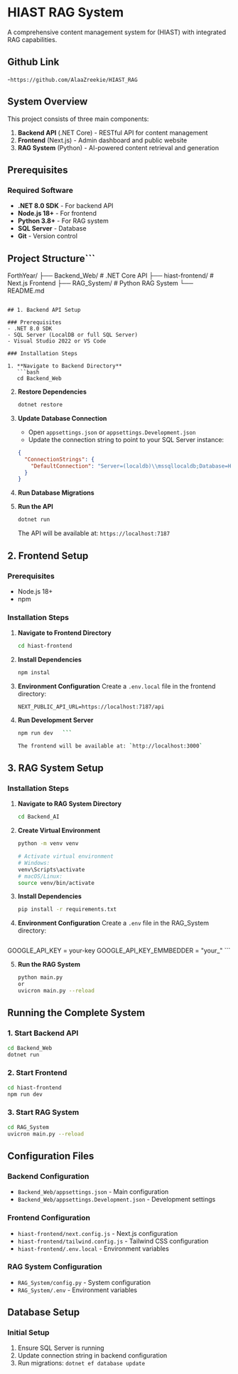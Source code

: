 # HIAST RAG System

A comprehensive content management system for  (HIAST) with integrated RAG  capabilities.

## Github Link
-`https://github.com/AlaaZreekie/HIAST_RAG`


## System Overview

This project consists of three main components:

1. **Backend API** (.NET Core) - RESTful API for content management
2. **Frontend** (Next.js) - Admin dashboard and public website
3. **RAG System** (Python) - AI-powered content retrieval and generation

## Prerequisites

### Required Software
- **.NET 8.0 SDK** - For backend API
- **Node.js 18+** - For frontend
- **Python 3.8+** - For RAG system
- **SQL Server** - Database
- **Git** - Version control

## Project Structure```
ForthYear/
├── Backend_Web/           # .NET Core API
├── hiast-frontend/        # Next.js Frontend
├── RAG_System/           # Python RAG System
└── README.md
```

## 1. Backend API Setup

### Prerequisites
- .NET 8.0 SDK
- SQL Server (LocalDB or full SQL Server)
- Visual Studio 2022 or VS Code

### Installation Steps

1. **Navigate to Backend Directory**
   ```bash
   cd Backend_Web
   ```

2. **Restore Dependencies**
   ```bash
   dotnet restore
   ```

3. **Update Database Connection**
   - Open `appsettings.json` or `appsettings.Development.json`
   - Update the connection string to point to your SQL Server instance:
   ```json
   {
     "ConnectionStrings": {
       "DefaultConnection": "Server=(localdb)\\mssqllocaldb;Database=HIASTDB;Trusted_Connection=true;MultipleActiveResultSets=true"
     }
   }
   ```

4. **Run Database Migrations**


5. **Run the API**
   ```bash
   dotnet run
   ```

   The API will be available at: `https://localhost:7187`

## 2. Frontend Setup

### Prerequisites
- Node.js 18+
- npm

### Installation Steps

1. **Navigate to Frontend Directory**
   ```bash
   cd hiast-frontend
   ```

2. **Install Dependencies**
   ```bash
   npm instal
   ```

3. **Environment Configuration**
   Create a `.env.local` file in the frontend directory:
   ```env
   NEXT_PUBLIC_API_URL=https://localhost:7187/api
   ```

4. **Run Development Server**
   ```bash
   npm run dev   ```

   The frontend will be available at: `http://localhost:3000`

## 3. RAG System Setup


### Installation Steps

1. **Navigate to RAG System Directory**
   ```bash
   cd Backend_AI
   ```

2. **Create Virtual Environment**
   ```bash
   python -m venv venv
   
   # Activate virtual environment
   # Windows:
   venv\Scripts\activate
   # macOS/Linux:
   source venv/bin/activate
   ```

3. **Install Dependencies**
   ```bash
   pip install -r requirements.txt
   ```

4. **Environment Configuration**
   Create a `.env` file in the RAG_System directory:
   ```env
  GOOGLE_API_KEY = your-key
  GOOGLE_API_KEY_EMMBEDDER = "your_"   ```

5. **Run the RAG System**
   ```bash
   python main.py
   or
   uvicron main.py --reload

   ```

## Running the Complete System

### 1. Start Backend API
```bash
cd Backend_Web
dotnet run
```

### 2. Start Frontend
```bash
cd hiast-frontend
npm run dev
```

### 3. Start RAG System
```bash
cd RAG_System
uvicron main.py --reload
```
## Configuration Files

### Backend Configuration
- `Backend_Web/appsettings.json` - Main configuration
- `Backend_Web/appsettings.Development.json` - Development settings

### Frontend Configuration
- `hiast-frontend/next.config.js` - Next.js configuration
- `hiast-frontend/tailwind.config.js` - Tailwind CSS configuration
- `hiast-frontend/.env.local` - Environment variables

### RAG System Configuration
- `RAG_System/config.py` - System configuration
- `RAG_System/.env` - Environment variables

## Database Setup

### Initial Setup
1. Ensure SQL Server is running
2. Update connection string in backend configuration
3. Run migrations: `dotnet ef database update`


